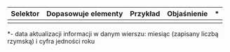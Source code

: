 Selektor|Dopasowuje elementy|Przykład|Objaśnienie|*
---|---|---|---|---
|||

*- data aktualizacji informacji w danym wierszu: miesiąc (zapisany liczbą rzymską) i cyfra jedności roku
